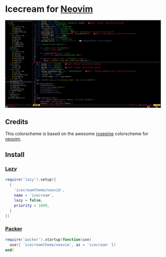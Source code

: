 # Icecream for [Neovim](https://github.com/neovim/neovim)

![Screenshot](screenshot.png)

## Credits

This colorscheme is based on the awesome [rosepine](https://github.com/rose-pine) colorscheme for [neovim](https://github.com/rose-pine/neovim).

## Install

### [Lazy](https://github.com/folke/lazy.nvim)

```lua
require('lazy').setup({
  {
    'icecreamtheme/neovim',
    name = 'icecream',
    lazy = false,
    priority = 1000,
  }
})
```

### [Packer](https://github.com/wbthomason/packer.nvim)

```lua
require('packer').startup(function(use)
  use({ 'icecreamtheme/neovim', as = 'icecream' })
end)
```


